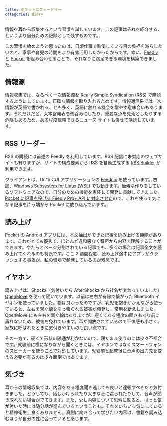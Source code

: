 ```yaml
---
title: ポケットにフィードリー
categories: diary
---
```


情報を耳から収集するという習慣を試しています。この記事はそれを紹介する、というより自分ための記録として残すものです。

この習慣を始めようと思ったのは、日頃仕事で酷使している目の負担を減らしたいのと、家事や育児の時間をより有効活用したかったからです。幸い、[Feedly](https://feedly.com/) と [Pocket](https://getpocket.com/ja/) を組み合わせることで、それなりに満足できる環境を構築できました。

## 情報源

情報収集では、なるべく一次情報源を [Really Simple Syndication (RSS)](https://www.rssboard.org/rss-specification#whatIsRss) で購読するようにしています。正確な情報を取り入れるためです。情報通信系では一次情報が英語で書かれることも多く、英語に触れる機会を増やす意味合いもあります。それだけだと、大本営発表を鵜呑みにしたり、重要な点を見落としたりする危険もあるため、ある程度信頼できるニュース サイトも併せて購読しています。

## RSS リーダー

RSS の購読には前述の Feedly を利用しています。RSS 配信に未対応のウェブサイトも有りますが、サイトの構成要素から RSS を自動生成する [RSS Builder](https://blog.feedly.com/easily-follow-websites-that-dont-have-rss-feeds/) が利用できます。

クライアントは、Un\*x CUI アプリケーションの [Feednix](https://github.com/tikservices/Feednix) を使っています。勿論、[Windows Subsystem for Linux (WSL)](https://docs.microsoft.com/en-us/windows/wsl/about) でも動きます。簡素な作りをしているソフトウェアなので、自分のための機能を実装して開発に貢献してきました。[Pocket に記事を投げる Feedly Pro+ API に対応させた](https://github.com/tikservices/Feednix/pull/35)ので、これを使って気になる記事を片っ端から Pocket に放り込んでいます。

## 読み上げ

[Pocket の Android アプリ](https://play.google.com/store/apps/details?id=com.ideashower.readitlater.pro)には、本文抽出ができた記事を読み上げる機能があります。これがとても優秀で、ほとんど違和感なく音声から内容を理解することができます。やたらとページ分割されている記事でも、多くの場合は記事全文を読み上げてくれるのも特長です。ここ 2 週間程度、読み上げ途中にアプリがクラッシュする事象が、私の環境で頻発しているのが残念です。

## イヤホン

読み上げは、Shockz（気付いたら AfterShockz から社名が変わっていました）[OpenMove](https://shokz.com/products/openmove) を使って聞いています。以前は左右が有線で繋がった Bluetooth イヤホンを使っていました。物は良かったのですが、乳児を抱きかかえながら使っていると、左右を繋ぐ線を引っ張られる被害が頻発し、常用を断念しました。OpenMove にも左右を繋ぐ線はありますが、短くてある程度の固さもあり前に垂れないため、被害を免れています。耳が開放されているので不快感も小さく、家族に呼ばれたときに気付きやすいのも良い点です。

その一方で、硬くて形状の融通が利かないので、寝たまま使うのには少々不都合です。就寝前に横になりながら聞くときには、イヤホンではなくスマートフォンのスピーカーを使うことで対処しています。就寝前と起床後に音声の出力先を変える必要が有るのは少々面倒ではあります。

## 気づき

耳からの情報収集では、内容をある程度聞き逃しても良いと達観すべきだと気付きました。どうしても、話しかけられたり大きな音に遮られたりして、音声が聞き取れない場合がでてきます。また、少し内容について思索に耽ると、はっと気が付いた時には随分話が進んでいるということも。それをいちいち気にしていると精神衛生上良くありません。真剣に向き合って学びたい内容は、書籍を読み込むほうが自分の性に合っていると感じます。
